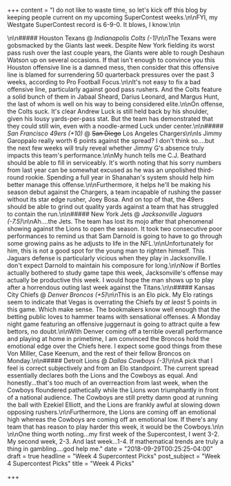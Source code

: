 +++
content = "I do not like to waste time, so let's kick off this blog by keeping people current on my upcoming SuperContest weeks.\n\nFYI, my Westgate SuperContest record is 6-9-0. It blows, I know.\n\n<div class='separator'></div>\n\n##### Houston Texans @ _Indianapolis Colts (-1)_\n\nThe Texans were gobsmacked by the Giants last week. Despite New York fielding its worst pass rush over the last couple years, the Giants were able to rough Deshaun Watson up on several occasions. If that isn't enough to convince you this Houston offensive line is a damned mess, then consider that this offensive line is blamed for surrendering 50 quarterback pressures over the past 3 weeks, according to Pro Football Focus.\n\nIt's not easy to fix a bad offensive line, particularly against good pass rushers. And the Colts feature a solid bunch of them in Jabaal Sheard, Darius Leonard, and Margus Hunt, the last of whom is well on his way to being considered elite.\n\nOn offense, the Colts suck. It's clear Andrew Luck is still held back by his shoulder, given his lousy yards-per-pass stat. But the team has demonstrated that they could still win, even with a noodle-armed Luck under center.\n\n##### _San Francisco 49ers_ _(+10)_ @ ~~San Diego~~ Los Angeles Chargers\n\nIs Jimmy Garoppalo really worth 6 points against the spread? I don't think so....but the next few weeks will truly reveal whether Jimmy G's absence truly impacts this team's performance.\n\nMy hunch tells me C.J. Beathard should be able to fill in serviceably. It's worth noting that his sorry numbers from last year can be somewhat excused as he was an unpolished third-round rookie. Spending a full year in Shanahan's system should help him better manage this offense.\n\nFurthermore, it helps he'll be making his season debut against the Chargers, a team incapable of rushing the passer without its star edge rusher, Joey Bosa. And on top of that, the 49ers should be able to grind out quality yards against a team that has struggled to contain the run.\n\n##### New York Jets @ _Jacksonville Jaguars (-7.5)_\n\nAh....the Jets. The team has lost its mojo after that phenomenal showing against the Lions to open the season. It took two consecutive poor performances to remind us that Sam Darnold is going to have to go through some growing pains as he adjusts to life in the NFL.\n\nUnfortunately for him, this is not a good spot for the young man to righten himself. This Jaguars defense is particularly vicious when they play in Jacksonville. I don't expect Darnold to maintain his composure for long.\n\nNow if Bortles actually bothered to study game tape this week, Jacksonville's offense may actually be productive this week. I would hope the man shows up to play after a horrendous outing last week against the Titans.\n\n##### Kansas City Chiefs @ _Denver Broncos (+5)_\n\nThis is an Elo pick. My Elo ratings seem to indicate that Vegas is overrating the Chiefs by _at least_ 5 points in this game. Which make sense. The bookmakers know well enough that the betting public loves to hammer teams with sensational offenses. A Monday night game featuring an offensive juggernaut is going to attract quite a few bettors, no doubt.\n\nWith Denver coming off a terrible overall performance and playing at home in primetime, I am convinced the Broncos hold the emotional edge over the Chiefs here. I expect some good things from these Von Miller, Case Keenum, and the rest of their fellow Broncos on Monday.\n\n##### Detroit Lions @ _Dallas Cowboys (-3)_\n\nA pick that I feel is correct subjectively and from an Elo standpoint. The current spread essentially declares both the Lions and the Cowboys as equal. And honestly...that's too much of an overreaction from last week, when the Cowboys floundered pathetically while the Lions won triumphantly in front of a national audience. The Cowboys are still pretty damn good at running the ball with Ezekiel Elliott, and the Lions are frankly awful at slowing down opposing rushers.\n\nFurthermore, the Lions are coming off an emotional high whereas the Cowboys are coming off an emotional low. If there's any team that has reason to play harder this week, it would be the Cowboys.\n\n<div class='separator'></div>\n\nOne thing worth noting...my first week of the Supercontest, I went 3-2. My second week, 2-3. And last week...1-4. If mathematical trends are truly a thing in gambling....god help me."
date = "2018-09-29T00:25:25-04:00"
draft = true
headline = "Week 4 Supercontest Picks"
post_subject = "Week 4 Supercontest Picks"
title = "Week 4 Picks"

+++
